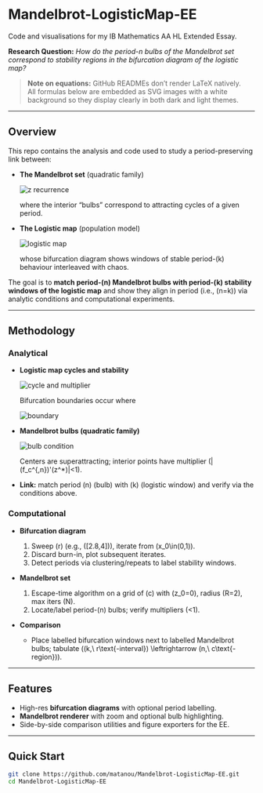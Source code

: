 # Mandelbrot-LogisticMap-EE

Code and visualisations for my IB Mathematics AA HL Extended Essay.

**Research Question:** *How do the period-n bulbs of the Mandelbrot set correspond to stability regions in the bifurcation diagram of the logistic map?*

> **Note on equations:** GitHub READMEs don’t render LaTeX natively.  
> All formulas below are embedded as SVG images with a white background so they display clearly in both dark and light themes.

---

## Overview

This repo contains the analysis and code used to study a period-preserving link between:

- **The Mandelbrot set** (quadratic family)

  ![z recurrence](https://latex.codecogs.com/svg.latex?\bg_white%20z_%7Bn%2B1%7D%20%3D%20z_n%5E2%20%2B%20c)

  where the interior “bulbs” correspond to attracting cycles of a given period.

- **The Logistic map** (population model)

  ![logistic map](https://latex.codecogs.com/svg.latex?\bg_white%20x_%7Bn%2B1%7D%20%3D%20r\,x_n(1-x_n))

  whose bifurcation diagram shows windows of stable period-\(k\) behaviour interleaved with chaos.

The goal is to **match period-\(n\) Mandelbrot bulbs with period-\(k\) stability windows of the logistic map** and show they align in period (i.e., \(n=k\)) via analytic conditions and computational experiments.

---

## Methodology

### Analytical

- **Logistic map cycles and stability**

  ![cycle and multiplier](https://latex.codecogs.com/svg.latex?\bg_white%20f_r(x)%3D%20r\,x(1-x),\quad%20f_r%5E{k}(x)%3D%20x,\quad%20\left%7C\left(f_r%5E{k}\right)'(x)\right%7C%20%3D%20\prod_%7Bj%3D0%7D%5E%7Bk-1%7D\left%7C%20r(1-2x_j)\right%7C%20%3C%201)

  Bifurcation boundaries occur where

  ![boundary](https://latex.codecogs.com/svg.latex?\bg_white%20\left%7C%20\left(f_r%5E{k}\right)'(x)%20\right%7C%20%3D%201.)

- **Mandelbrot bulbs (quadratic family)**

  ![bulb condition](https://latex.codecogs.com/svg.latex?\bg_white%20f_c(z)%3D%20z%5E2%2Bc,\quad%20f_c%5E{n}(0)%3D0%20\text{%20and%20}%20f_c%5E{m}(0)\neq0\%20(\forall\,m%3Cn))

  Centers are superattracting; interior points have multiplier \(|(f_c^{\,n})'(z^\*)|<1\).

- **Link:** match period \(n\) (bulb) with \(k\) (logistic window) and verify via the conditions above.

### Computational

- **Bifurcation diagram**
  1. Sweep \(r\) (e.g., \([2.8,4]\)), iterate from \(x_0\in(0,1)\).
  2. Discard burn-in, plot subsequent iterates.
  3. Detect periods via clustering/repeats to label stability windows.

- **Mandelbrot set**
  1. Escape-time algorithm on a grid of \(c\) with \(z_0=0\), radius \(R=2\), max iters \(N\).
  2. Locate/label period-\(n\) bulbs; verify multipliers \(<1\).

- **Comparison**
  - Place labelled bifurcation windows next to labelled Mandelbrot bulbs; tabulate \((k,\ r\text{-interval}) \leftrightarrow (n,\ c\text{-region})\).

---

## Features

- High-res **bifurcation diagrams** with optional period labelling.  
- **Mandelbrot renderer** with zoom and optional bulb highlighting.  
- Side-by-side comparison utilities and figure exporters for the EE.

---

## Quick Start

```bash
git clone https://github.com/matanou/Mandelbrot-LogisticMap-EE.git
cd Mandelbrot-LogisticMap-EE
